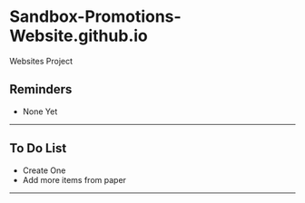 # Sandbox-Promotions-Website.github.io
Websites Project

## Reminders
- None Yet


---
## To Do List
- Create One
- Add more items from paper


--- 